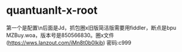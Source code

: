# quantuanlt-x-root
第一个是配置\n后面是Jd，抓包圈x旧版简洁版需要用fiddler，断点是bpu MZBuy.woa，版本号是850566830。圈x文件 (https://wws.lanzout.com/iMn8t0b0lkib)
密码:c999
